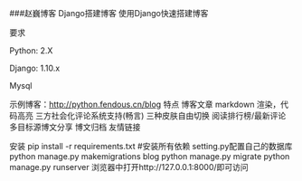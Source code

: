 ###赵巍博客
Django搭建博客
使用Django快速搭建博客

要求

Python: 2.X

Django: 1.10.x

Mysql

示例博客：http://python.fendous.cn/blog
特点
博客文章 markdown 渲染，代码高亮
三方社会化评论系统支持(畅言)
三种皮肤自由切换
阅读排行榜/最新评论
多目标源博文分享
博文归档
友情链接

安装
pip install -r requirements.txt  #安装所有依赖
setting.py配置自己的数据库
python manage.py makemigrations blog
python manage.py migrate
python manage.py runserver
浏览器中打开http://127.0.0.1:8000/即可访问
